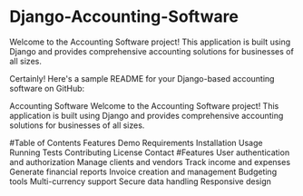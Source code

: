 # Django-Accounting-Software
Welcome to the Accounting Software project! This application is built using Django and provides comprehensive accounting solutions for businesses of all sizes.


Certainly! Here's a sample README for your Django-based accounting software on GitHub:

Accounting Software
Welcome to the Accounting Software project! This application is built using Django and provides comprehensive accounting solutions for businesses of all sizes.

#Table of Contents
Features
Demo
Requirements
Installation
Usage
Running Tests
Contributing
License
Contact
#Features
User authentication and authorization
Manage clients and vendors
Track income and expenses
Generate financial reports
Invoice creation and management
Budgeting tools
Multi-currency support
Secure data handling
Responsive design
